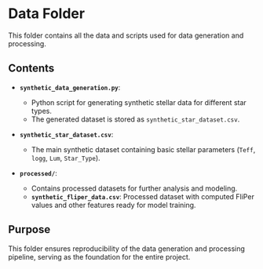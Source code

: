 # **Data Folder**

This folder contains all the data and scripts used for data generation and processing.

## **Contents**
- **`synthetic_data_generation.py`**: 
  - Python script for generating synthetic stellar data for different star types.
  - The generated dataset is stored as `synthetic_star_dataset.csv`.

- **`synthetic_star_dataset.csv`**: 
  - The main synthetic dataset containing basic stellar parameters (`Teff`, `logg`, `Lum`, `Star_Type`).

- **`processed/`**: 
  - Contains processed datasets for further analysis and modeling.
  - **`synthetic_fliper_data.csv`**: Processed dataset with computed FliPer values and other features ready for model training.

## **Purpose**
This folder ensures reproducibility of the data generation and processing pipeline, serving as the foundation for the entire project.


